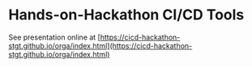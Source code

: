 Hands-on-Hackathon CI/CD Tools
==============================

See presentation online at [https://cicd-hackathon-stgt.github.io/orga/index.html](https://cicd-hackathon-stgt.github.io/orga/index.html)

